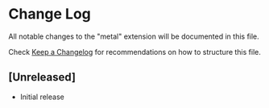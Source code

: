 # Change Log

All notable changes to the "metal" extension will be documented in this file.

Check [Keep a Changelog](http://keepachangelog.com/) for recommendations on how to structure this file.

## [Unreleased]

- Initial release
